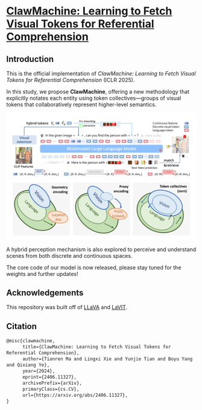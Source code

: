 # [ClawMachine: Learning to Fetch Visual Tokens for Referential Comprehension](https://arxiv.org/abs/2406.11327)

## Introduction
This is the official implementation of *ClawMachine: Learning to Fetch Visual Tokens for Referential Comprehension* (ICLR 2025).

In this study, we propose **ClawMachine**, offering a new methodology that explicitly notates each entity using token collectives—groups of visual tokens that collaboratively represent higher-level semantics. 

![image](./Figure/teaser.png)

A hybrid perception mechanism is also explored to perceive and understand scenes from both discrete and continuous spaces.

The core code of our model is now released, please stay tuned for the weights and further updates!

## Acknowledgements
This repository was built off of [LLaVA](https://github.com/haotian-liu/LLaVA) and [LaVIT](https://github.com/jy0205/LaVIT).

## Citation
```
@misc{clawmachine,
      title={ClawMachine: Learning to Fetch Visual Tokens for Referential Comprehension}, 
      author={Tianren Ma and Lingxi Xie and Yunjie Tian and Boyu Yang and Qixiang Ye},
      year={2024},
      eprint={2406.11327},
      archivePrefix={arXiv},
      primaryClass={cs.CV},
      url={https://arxiv.org/abs/2406.11327}, 
}
```